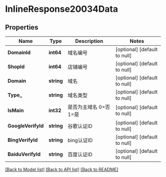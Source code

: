 # InlineResponse20034Data

## Properties
Name | Type | Description | Notes
------------ | ------------- | ------------- | -------------
**DomainId** | **int64** | 域名编号 | [optional] [default to null]
**ShopId** | **int64** | 店铺编号 | [optional] [default to null]
**Domain** | **string** | 域名 | [optional] [default to null]
**Type_** | **string** | 域名类型 | [optional] [default to null]
**IsMain** | **int32** | 是否为主域名 0&#x3D;否 1&#x3D;是 | [optional] [default to null]
**GoogleVerifyId** | **string** | 谷歌认证ID | [optional] [default to null]
**BingVerifyId** | **string** | bing认证ID | [optional] [default to null]
**BaiduVerifyId** | **string** | 百度认证ID | [optional] [default to null]

[[Back to Model list]](../README.md#documentation-for-models) [[Back to API list]](../README.md#documentation-for-api-endpoints) [[Back to README]](../README.md)


